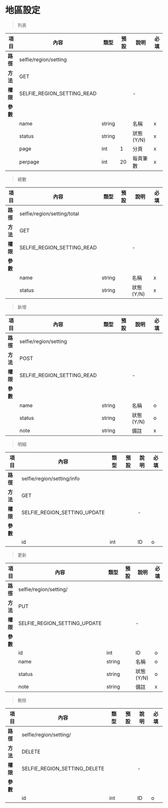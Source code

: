 # 地區設定

> 列表

| 項目         | 內容                         | 類型         | 預設         | 說明                  | 必填  |
|-------------|-----------------------------|--------------|--------------|---------------------|-------|
| <b>路徑</b>  |selfie/region/setting         |              |              |                     |      |
| <b>方法</b>  | GET                        |              |              |                     |      |
| <b>權限</b>  |SELFIE_REGION_SETTING_READ           |              |              |          -          |      |
| <b>參數</b>  |                             |              |              |                     |      |
|             |name                         | string         |              |    名稱                 |  x  |
|             |status                        | string         |              |    狀態(Y/N)                |  x  |
|             |page                         | int         |       1       |  分頁                   |   x  |
|             |perpage                      | int         |      20       |  每頁筆數                |   x  |


> 總數

| 項目         | 內容                         | 類型         | 預設         | 說明                  | 必填  |
|-------------|-----------------------------|--------------|--------------|---------------------|-------|
| <b>路徑</b>  |selfie/region/setting/total         |              |              |                     |      |
| <b>方法</b>  | GET                        |              |              |                     |      |
| <b>權限</b>  |SELFIE_REGION_SETTING_READ           |              |              |          -          |      |
| <b>參數</b>  |                             |              |              |                     |      |
|             |name                         | string         |              |    名稱                 |  x  |
|             |status                        | string         |              |    狀態(Y/N)                |  x  |

> 新增

| 項目         | 內容                         | 類型         | 預設         | 說明                  | 必填  |
|-------------|-----------------------------|--------------|--------------|---------------------|-------|
| <b>路徑</b>  |selfie/region/setting         |              |              |                     |      |
| <b>方法</b>  | POST                        |              |              |                     |      |
| <b>權限</b>  |SELFIE_REGION_SETTING_READ           |              |              |          -          |      |
| <b>參數</b>  |                             |              |              |                     |      |
|             |name                         | string         |              |    名稱                 |  o  |
|             |status                        | string         |              |    狀態(Y/N)                |  o  |
|             |note                        | string         |              |    備註                |  x  |


> 明細

| 項目         | 內容                         | 類型         | 預設         | 說明                  | 必填  |
|-------------|-----------------------------|--------------|--------------|---------------------|-------|
| <b>路徑</b>  |selfie/region/setting/info         |              |              |                     |      |
| <b>方法</b>  | GET                        |              |              |                     |      |
| <b>權限</b>  |SELFIE_REGION_SETTING_UPDATE           |              |              |          -          |      |
| <b>參數</b>  |                             |              |              |                     |      |
|             |id                        | int         |              |    ID                |  o  |

> 更新

| 項目         | 內容                         | 類型         | 預設         | 說明                  | 必填  |
|-------------|-----------------------------|--------------|--------------|---------------------|-------|
| <b>路徑</b>  |selfie/region/setting/         |              |              |                     |      |
| <b>方法</b>  | PUT                        |              |              |                     |      |
| <b>權限</b>  |SELFIE_REGION_SETTING_UPDATE           |              |              |          -          |      |
| <b>參數</b>  |                             |              |              |                     |      |
|             |id                        | int         |              |    ID                |  o  |
|             |name                         | string         |              |    名稱                 |  o  |
|             |status                        | string         |              |    狀態(Y/N)                |  o  |
|             |note                        | string         |              |    備註                |  x  |


> 刪除

| 項目         | 內容                         | 類型         | 預設         | 說明                  | 必填  |
|-------------|-----------------------------|--------------|--------------|---------------------|-------|
| <b>路徑</b>  |selfie/region/setting/         |              |              |                     |      |
| <b>方法</b>  | DELETE                        |              |              |                     |      |
| <b>權限</b>  |SELFIE_REGION_SETTING_DELETE           |              |              |          -          |      |
| <b>參數</b>  |                             |              |              |                     |      |
|             |id                        | int         |              |    ID                |  o  |
